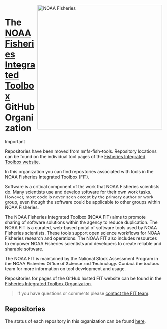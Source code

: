 <img align="right" src="https://raw.githubusercontent.com/nmfs-general-modeling-tools/nmfspalette/main/man/figures/noaa-fisheries-rgb-2line-horizontal-small.png" width="400" alt="NOAA Fisheries">  

# The [NOAA Fisheries Integrated Toolbox](https://noaa-fisheries-integrated-toolbox.github.io/) GitHub Organization 

> [!IMPORTANT]
> Repositories have been moved from nmfs-fish-tools. Repository locations can be found on the individual tool pages of the [Fisheries Integrated Toolbox website](https://www.fisheries.noaa.gov/resource/tool-app/noaa-fisheries-integrated-toolbox).

In this organization you can find repositories associated with tools in the NOAA Fisheries Integrated Toolbox (FIT). 

Software is a critical component of the work that NOAA Fisheries scientists do. Many scientists use and develop software for their own work tasks. However, most code is never seen except by the primary author or work group, even though the software could be applicable to other groups within NOAA Fisheries.

The NOAA Fisheries Integrated Toolbox (NOAA FIT) aims to promote sharing of software solutions within the agency to reduce duplication. The NOAA FIT is a curated, web-based portal of software tools used by NOAA Fisheries scientists. These tools support open science workflows for NOAA Fisheries research and operations. The NOAA FIT also includes resources to empower NOAA Fisheries scientists and developers to create reliable and sharable software.

The NOAA FIT is maintained by the National Stock Assessment Program in the NOAA Fisheries Office of Science and Technology. Contact the toolbox team for more information on tool development and usage.

Repositories for pages of the GitHub hosted FIT website can be found in the [Fisheries Integrated Toolbox Organization](https://github.com/noaa-fisheries-integrated-toolbox).

> If you have questions or comments please [contact the FIT team](https://noaa-fisheries-integrated-toolbox.github.io/resources/noaa%20fit/contact/). 

## Repositories 

The status of each repository in this organization can be found [here](https://github.com/nmfs-fish-tools/status#readme). 
